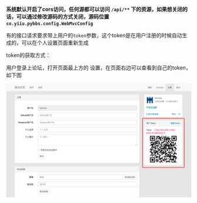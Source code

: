 **系统默认开启了cors访问，任何源都可以访问 `/api/**` 下的资源，如果想关闭的话，可以通过修改源码的方式关闭，源码位置 `co.yiiu.pybbs.config.WebMvcConfig`**

有的接口请求要求带上用户的`token`参数，这个token是在用户注册的时候自动生成的，可以在个人设置页面重新生成

token的获取方式：

用户登录上论坛，打开页面最上方的 设置，在页面右边可以查看到自己的token，如下图

![](../../assets/QQ20190109-111822.png)
